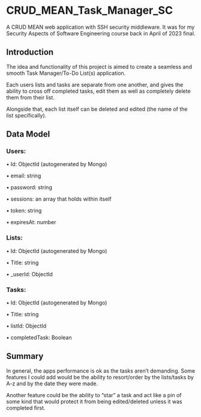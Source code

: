 # CRUD_MEAN_Task_Manager_SC
A CRUD MEAN web application with SSH security middleware. 
It was for my Security Aspects of Software Engineering course back in April of 2023 final.

## Introduction 
The idea and functionality of this project is aimed to create a seamless and smooth Task Manager/To-Do List(s) application. 

Each users lists and tasks are separate from one another, and gives the ability to cross off completed tasks, edit them as well as completely delete them from their list. 

Alongside that, each list itself can be deleted and edited (the name of the list specifically).

## Data Model
### Users: 

•	Id: ObjectId (autogenerated by Mongo) 

•	email: string 

•	password: string 

•	sessions: an array that holds within itself

•	token: string

•	expiresAt: number

 
### Lists: 

•	Id: ObjectId (autogenerated by Mongo) 

•	Title: string 

•	_userId: ObjectId 


### Tasks: 

•	Id: ObjectId (autogenerated by Mongo) 

•	Title: string 

•	listId: ObjectId 

•	completedTask: Boolean


## Summary
In general, the apps performance is ok as the tasks aren’t demanding. Some features I could add would be the ability to resort/order by the lists/tasks by A-z and by the date they were made.

Another feature could be the ability to “star” a task and act like a pin of some kind that would protect it from being edited/deleted unless it was completed first.
